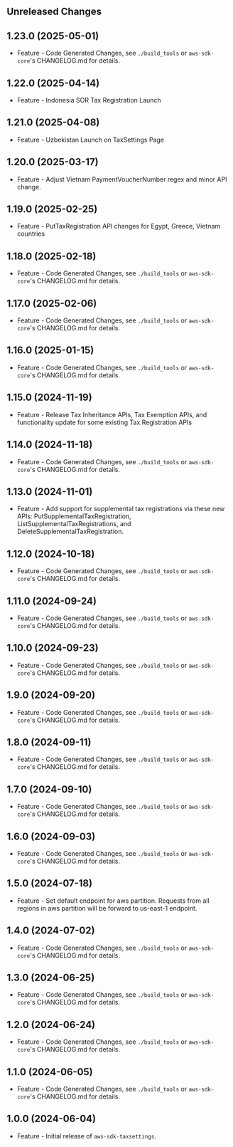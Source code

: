 Unreleased Changes
------------------

1.23.0 (2025-05-01)
------------------

* Feature - Code Generated Changes, see `./build_tools` or `aws-sdk-core`'s CHANGELOG.md for details.

1.22.0 (2025-04-14)
------------------

* Feature - Indonesia SOR Tax Registration Launch

1.21.0 (2025-04-08)
------------------

* Feature - Uzbekistan Launch on TaxSettings Page

1.20.0 (2025-03-17)
------------------

* Feature - Adjust Vietnam PaymentVoucherNumber regex and minor API change.

1.19.0 (2025-02-25)
------------------

* Feature - PutTaxRegistration API changes for Egypt, Greece, Vietnam countries

1.18.0 (2025-02-18)
------------------

* Feature - Code Generated Changes, see `./build_tools` or `aws-sdk-core`'s CHANGELOG.md for details.

1.17.0 (2025-02-06)
------------------

* Feature - Code Generated Changes, see `./build_tools` or `aws-sdk-core`'s CHANGELOG.md for details.

1.16.0 (2025-01-15)
------------------

* Feature - Code Generated Changes, see `./build_tools` or `aws-sdk-core`'s CHANGELOG.md for details.

1.15.0 (2024-11-19)
------------------

* Feature - Release Tax Inheritance APIs,  Tax Exemption APIs, and functionality update for some existing Tax Registration APIs

1.14.0 (2024-11-18)
------------------

* Feature - Code Generated Changes, see `./build_tools` or `aws-sdk-core`'s CHANGELOG.md for details.

1.13.0 (2024-11-01)
------------------

* Feature - Add support for supplemental tax registrations via these new APIs: PutSupplementalTaxRegistration, ListSupplementalTaxRegistrations, and DeleteSupplementalTaxRegistration.

1.12.0 (2024-10-18)
------------------

* Feature - Code Generated Changes, see `./build_tools` or `aws-sdk-core`'s CHANGELOG.md for details.

1.11.0 (2024-09-24)
------------------

* Feature - Code Generated Changes, see `./build_tools` or `aws-sdk-core`'s CHANGELOG.md for details.

1.10.0 (2024-09-23)
------------------

* Feature - Code Generated Changes, see `./build_tools` or `aws-sdk-core`'s CHANGELOG.md for details.

1.9.0 (2024-09-20)
------------------

* Feature - Code Generated Changes, see `./build_tools` or `aws-sdk-core`'s CHANGELOG.md for details.

1.8.0 (2024-09-11)
------------------

* Feature - Code Generated Changes, see `./build_tools` or `aws-sdk-core`'s CHANGELOG.md for details.

1.7.0 (2024-09-10)
------------------

* Feature - Code Generated Changes, see `./build_tools` or `aws-sdk-core`'s CHANGELOG.md for details.

1.6.0 (2024-09-03)
------------------

* Feature - Code Generated Changes, see `./build_tools` or `aws-sdk-core`'s CHANGELOG.md for details.

1.5.0 (2024-07-18)
------------------

* Feature - Set default endpoint for aws partition. Requests from all regions in aws partition will be forward to us-east-1 endpoint.

1.4.0 (2024-07-02)
------------------

* Feature - Code Generated Changes, see `./build_tools` or `aws-sdk-core`'s CHANGELOG.md for details.

1.3.0 (2024-06-25)
------------------

* Feature - Code Generated Changes, see `./build_tools` or `aws-sdk-core`'s CHANGELOG.md for details.

1.2.0 (2024-06-24)
------------------

* Feature - Code Generated Changes, see `./build_tools` or `aws-sdk-core`'s CHANGELOG.md for details.

1.1.0 (2024-06-05)
------------------

* Feature - Code Generated Changes, see `./build_tools` or `aws-sdk-core`'s CHANGELOG.md for details.

1.0.0 (2024-06-04)
------------------

* Feature - Initial release of `aws-sdk-taxsettings`.

